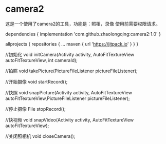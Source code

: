 # camera2
这是一个使用了camera2的工具，功能是：照相，录像
使用前需要权限请求。

dependencies {
	implementation 'com.github.zhaolongqing:camera2:1.0'
	}
	
	
allprojects {
	repositories {
		...
		maven { url 'https://jitpack.io' }
	}
}


//初始化
void initCamera(Activity activity, AutoFitTextureView autoFitTextureView, int cameraId);

//拍照
void takePicture(PictureFileListener pictureFileListener);

//开始摄像
void startRecord();

//快照
void snapPicture(Activity activity, AutoFitTextureView autoFitTextureView,PictureFileListener pictureFileListener);

//停止摄像
File stopRecord();

//快视频 
void snapVideo(Activity activity, AutoFitTextureView autoFitTextureView);

//关闭照相机
void closeCamera();
